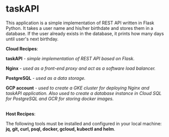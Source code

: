 # taskAPI
This application is a simple implementation of REST API written in Flask Python. It takes a user name and his/her birthdate and stores them in a database. If the user already exists in the database, it prints how many days until user's next birthday.

**Cloud Recipes**:

**taskAPI** - _simple implementation of REST API based on Flask._

**Nginx** - _used as a front-end proxy and act as a software load balancer._

**PostgreSQL** - _used as a data storage._

**GCP account** - _used to create a GKE cluster for deploying Nginx and taskAPI application. Also used to create a database instance in Cloud SQL for PostgreSQL and GCR for storing docker images._<br><br>

**Host Recipes**:

The following tools must be installed and configured in your local machine: **jq, git, curl, psql, docker, gcloud, kubectl and helm**.
